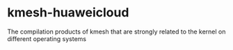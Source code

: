 # kmesh-huaweicloud
The compilation products of kmesh that are strongly related to the kernel on different operating systems
